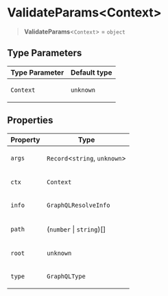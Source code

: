 # ValidateParams\<Context\>

> **ValidateParams**\<`Context`\> = `object`

## Type Parameters

<table>
<thead>
<tr>
<th>Type Parameter</th>
<th>Default type</th>
</tr>
</thead>
<tbody>
<tr>
<td>

`Context`

</td>
<td>

`unknown`

</td>
</tr>
</tbody>
</table>

## Properties

<table>
<thead>
<tr>
<th>Property</th>
<th>Type</th>
</tr>
</thead>
<tbody>
<tr>
<td>

<a id="args"></a> `args`

</td>
<td>

`Record`\<`string`, `unknown`\>

</td>
</tr>
<tr>
<td>

<a id="ctx"></a> `ctx`

</td>
<td>

`Context`

</td>
</tr>
<tr>
<td>

<a id="info"></a> `info`

</td>
<td>

`GraphQLResolveInfo`

</td>
</tr>
<tr>
<td>

<a id="path"></a> `path`

</td>
<td>

(`number` \| `string`)[]

</td>
</tr>
<tr>
<td>

<a id="root"></a> `root`

</td>
<td>

`unknown`

</td>
</tr>
<tr>
<td>

<a id="type"></a> `type`

</td>
<td>

`GraphQLType`

</td>
</tr>
</tbody>
</table>
